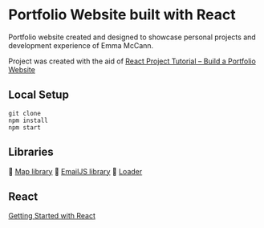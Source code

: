 # Portfolio Website built with React

Portfolio website created and designed to showcase personal projects
and development experience of Emma McCann. 

Project was created with the aid of [React Project Tutorial – Build a Portfolio Website](https://www.youtube.com/watch?v=bmpI252DmiI)

## Local Setup

```
git clone 
npm install
npm start

```

## Libraries

🔗 [Map library](https://react-leaflet.js.org/)
🔗 [EmailJS library](https://www.emailjs.com/docs/examples...)
🔗 [Loader](https://www.npmjs.com/package/react-loader)

## React 

[Getting Started with React](./docs/gettingStartedReact.md)
